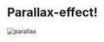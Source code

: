 # Parallax-effect!
![parallax](https://user-images.githubusercontent.com/75358971/205101535-6a200c05-e20a-4a65-b7f6-ad064c72a9e1.png)
